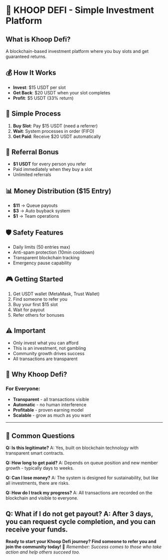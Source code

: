 # 🚀 KHOOP DEFI - Simple Investment Platform

## What is Khoop Defi?
A blockchain-based investment platform where you buy slots and get guaranteed returns.

## 💰 How It Works
- **Invest**: $15 USDT per slot
- **Get Back**: $20 USDT when your slot completes
- **Profit**: $5 USDT (33% return)

## 🎯 Simple Process
1. **Buy Slot**: Pay $15 USDT (need a referrer)
2. **Wait**: System processes in order (FIFO)
3. **Get Paid**: Receive $20 USDT automatically

## 🤝 Referral Bonus
- **$1 USDT** for every person you refer
- Paid immediately when they buy a slot
- Unlimited referrals

## 📊 Money Distribution ($15 Entry)
- **$11** → Queue payouts
- **$3** → Auto buyback system  
- **$1** → Team operations

## 🛡️ Safety Features
- Daily limits (50 entries max)
- Anti-spam protection (10min cooldown)
- Transparent blockchain tracking
- Emergency pause capability

## 🎮 Getting Started
1. Get USDT wallet (MetaMask, Trust Wallet)
2. Find someone to refer you
3. Buy your first $15 slot
4. Wait for payout
5. Refer others for bonuses

## ⚠️ Important
- Only invest what you can afford
- This is an investment, not gambling
- Community growth drives success
- All transactions are transparent

## 🌟 Why Khoop Defi?

### For Everyone:
- **Transparent** - all transactions visible
- **Automatic** - no human interference
- **Profitable** - proven earning model
- **Scalable** - grow as much as you want

---

## 🤔 Common Questions

**Q: Is this legitimate?**
A: Yes, built on blockchain technology with 
transparent smart contracts.

**Q: How long to get paid?**
A: Depends on queue position and new member 
growth - typically days to weeks.

**Q: Can I lose money?**
A: The system is designed for 
sustainability, but like all investments, 
there are risks.

**Q: How do I track my progress?**
A: All transactions are recorded on the 
blockchain and visible to everyone.

**Q: What if I do not get payout?**
A: After 3 days, you can request cycle completion, and you can receive your funds.
---

**Ready to start your Khoop Defi journey? 
Find someone to refer you and join the 
community today! 🚀**
*Remember: Success comes to those who take 
action and help others succeed too.*
